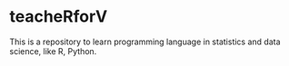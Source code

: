 teacheRforV
===========

This is a repository to learn programming language in statistics and data science, like R, Python.
